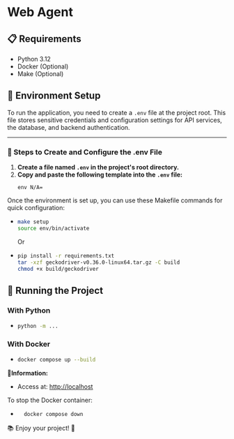 # Web Agent

## 📋 Requirements

- Python 3.12
- Docker (Optional)
- Make (Optional)

## 🔧 Environment Setup

To run the application, you need to create a `.env` file at the project root. This file stores sensitive credentials and configuration settings for API services, the database, and backend authentication.

---

### 📄 Steps to Create and Configure the .env File

1. **Create a file named `.env` in the project's root directory.**
2. **Copy and paste the following template into the `.env` file:**
   ```
   env N/A=
   ```

Once the environment is set up, you can use these Makefile commands for quick configuration:

- ```bash
  make setup
  source env/bin/activate
  ```
  Or
- ```bash
  pip install -r requirements.txt
  tar -xzf geckodriver-v0.36.0-linux64.tar.gz -C build
  chmod +x build/geckodriver
  ```

## 🚀 Running the Project

### With Python

- ```bash
  python -m ...
  ```

### With Docker

- ```bash
  docker compose up --build
  ```

🔗**Information:**

- Access at: [http://localhost](http://localhost)

To stop the Docker container:

- ```bash
    docker compose down
  ```

📚 Enjoy your project! 🌟